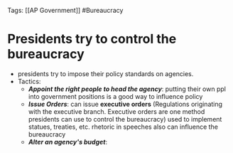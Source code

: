 Tags: [[AP Government]] #Bureaucracy 

# Presidents try to control the bureaucracy
- presidents try to impose their policy standards on agencies.
- Tactics: 
	- _**Appoint the right people to head the agency**_: putting their own ppl into government positions is a good way to influence policy
	- _**Issue Orders**_: can issue **executive orders** (Regulations originating with the executive branch. Executive orders are one method presidents can use to control the bureaucracy) used to implement statues, treaties, etc. rhetoric in speeches also can influence the bureaucracy
	- _**Alter an agency's budget**_: 

